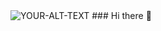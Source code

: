 <picture>
 <source media="(prefers-color-scheme: dark)" srcset="https://wallpapercave.com/wp/wp3082334.jpg">
 <source media="(prefers-color-scheme: light)" srcset="https://wallpapercave.com/wp/wp3082334.jpg">
 <img alt="YOUR-ALT-TEXT" src="[YOUR-DEFAULT-IMAGE](https://wallpapercave.com/wp/wp3082334.jpg)">
</picture>
### Hi there 👋

<!--
**JahironMG/JahironMG** is a ✨ _special_ ✨ repository because its `README.md` (this file) appears on your GitHub profile.

Here are some ideas to get you started:

- 🔭 I’m currently working on ...
- 🌱 I’m currently learning ...
- 👯 I’m looking to collaborate on ...
- 🤔 I’m looking for help with ...
- 💬 Ask me about ...
- 📫 How to reach me: ...
- 😄 Pronouns: ...
- ⚡ Fun fact: ...
-->
